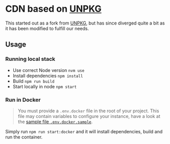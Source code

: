# CDN based on [UNPKG](https://github.com/mjackson/unpkg)

This started out as a fork from [UNPKG](https://github.com/mjackson/unpkg),
but has since diverged quite a bit as it has been modified to fulfill our needs.

## Usage

### Running local stack

- Use correct Node version `nvm use`
- Install dependencies `npm install`
- Build `npm run build`
- Start locally in node `npm start`

### Run in Docker

> You must provide a `.env.docker` file in the root of your project. This file may contain
> variables to configure your instance, have a look at the [sample file `.env.docker.sample`](.env.docker.sample).

Simply run `npm run start:docker` and it will install dependencies, build and run the container.
